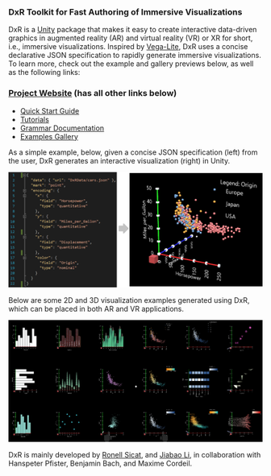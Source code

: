 ### DxR Toolkit for Fast Authoring of Immersive Visualizations
DxR is a [Unity](https://unity3d.com/unity) package that makes it easy to create interactive data-driven graphics in augmented reality (AR) and virtual reality (VR) or XR for short, i.e., immersive visualizations. Inspired by [Vega-Lite](https://vega.github.io/vega-lite/), DxR uses a concise declarative JSON specification to rapidly generate immersive visualizations. To learn more, check out the example and gallery previews below, as well as the following links:

### [Project Website](https://sites.google.com/view/dxr-vis) (has all other links below)
* [Quick Start Guide](https://sites.google.com/view/dxr-vis/tutorials/quick-start-guide)
* [Tutorials](https://sites.google.com/view/dxr-vis/tutorials)
* [Grammar Documentation](https://sites.google.com/view/dxr-vis/grammar-docs)
* [Examples Gallery](https://sites.google.com/view/dxr-vis/examples)

As a simple example, below, given a concise JSON specification (left) from the user, DxR generates an interactive visualization (right) in Unity. 

<img src="docs/assets/img/example_template3D.png">

Below are some 2D and 3D visualization examples generated using DxR, which can be placed in both AR and VR applications.

<img src="docs/assets/img/gallery_overview.png">

DxR is mainly developed by [Ronell Sicat](www.ronellsicat.com), and [Jiabao Li](https://www.jiabaoli.org/), in collaboration with Hanspeter Pfister, Benjamin Bach, and Maxime Cordeil.
